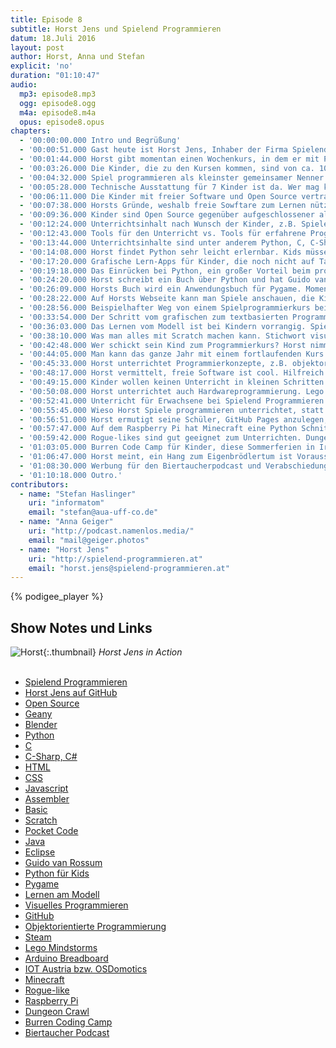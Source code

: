```yaml
---
title: Episode 8
subtitle: Horst Jens und Spielend Programmieren
datum: 18.Juli 2016
layout: post
author: Horst, Anna und Stefan
explicit: 'no'
duration: "01:10:47"
audio:
  mp3: episode8.mp3
  ogg: episode8.ogg
  m4a: episode8.m4a
  opus: episode8.opus
chapters:
  - '00:00:00.000 Intro und Begrüßung'
  - '00:00:51.000 Gast heute ist Horst Jens, Inhaber der Firma Spielend Programmieren.'
  - '00:01:44.000 Horst gibt momentan einen Wochenkurs, in dem er mit PocketCode am Smartphone unterrichtet.'
  - '00:03:26.000 Die Kinder, die zu den Kursen kommen, sind von ca. 10 bis 16 Jahre alt.'
  - '00:04:32.000 Spiel programmieren als kleinster gemeinsamer Nenner. Weiterer Unterricht nach Wunsch in Kleingruppen.'
  - '00:05:28.000 Technische Ausstattung für 7 Kinder ist da. Wer mag kann eigene Hardware mitbringen.'
  - '00:06:11.000 Die Kinder mit freier Software und Open Source vertraut zu machen, ist für Horst selbstverständlich.'
  - '00:07:38.000 Horsts Gründe, weshalb freie Sowftare zum Lernen nützlich ist.'
  - '00:09:36.000 Kinder sind Open Source gegenüber aufgeschlossener als Erwachsene. Hauptsache, ihre Spiele laufen.'
  - '00:12:24.000 Unterrichtsinhalt nach Wunsch der Kinder, z.B. Spiele programmieren oder Hompages erstellen.'
  - '00:12:43.000 Tools für den Unterricht vs. Tools für erfahrene Programmierer. Zb. Editoren Geany vs. Blender.'
  - '00:13:44.000 Unterrichtsinhalte sind unter anderem Python, C, C-Sharp, Ruby, HTML, CSS, Javascript, Scratch.'
  - '00:14:08.000 Horst findet Python sehr leicht erlernbar. Kids müssen sich nicht mehr mit Assembler und Basic abquälen.'
  - '00:17:20.000 Grafische Lern-Apps für Kinder, die noch nicht auf Tastatur tippen können. Scratch oder Pocket Code.'
  - '00:19:18.000 Das Einrücken bei Python, ein großer Vorteil beim programmieren lernen. Exkurs, Java und Eclipse.'
  - '00:24:20.000 Horst schreibt ein Buch über Python und hat Guido van Rossum schon persönlich getroffen.'
  - '00:26:09.000 Horsts Buch wird ein Anwendungsbuch für Pygame. Momentan ist es ein GitHub-Projekt.'
  - '00:28:22.000 Auf Horsts Webseite kann man Spiele anschauen, die Kinder bei ihm gemacht haben.'
  - '00:28:56.000 Beispielhafter Weg von einem Spielprogrammierkurs bei Horst bis zum Profi-Spieleentwickler.'
  - '00:33:54.000 Der Schritt vom grafischen zum textbasierten Programmieren fällt Kindern leicht.'
  - '00:36:03.000 Das Lernen vom Modell ist bei Kindern vorrangig. Spielen als die Motivation, programmieren zu lernen.'
  - '00:38:10.000 Was man alles mit Scratch machen kann. Stichwort visuelles Programmieren.'
  - '00:42:48.000 Wer schickt sein Kind zum Programmierkurs? Horst nimmt nur Kinder, die freiwillig zum Kurs kommen.'
  - '00:44:05.000 Man kann das ganze Jahr mit einem fortlaufenden Kurs bei Horst anfangen. Zusätzlich gibt es Ferienkurse.'
  - '00:45:33.000 Horst unterrichtet Programmierkonzepte, z.B. objektorientierte Programmierung.'
  - '00:48:17.000 Horst vermittelt, freie Software ist cool. Hilfreich dabei ist, dass es neuerdings Steam für Linux gibt.'
  - '00:49:15.000 Kinder wollen keinen Unterricht in kleinen Schritten. Die Kinder da abholen, wo sie sind.'
  - '00:50:08.000 Horst unterrichtet auch Hardwareprogrammierung. Lego Mindstorms, Arduino Breadboard, IOT Austria.'
  - '00:52:41.000 Unterricht für Erwachsene bei Spielend Programmieren. Kurse für Arbeitslose, z.B. Python für Chemiker.'
  - '00:55:45.000 Wieso Horst Spiele programmieren unterrichtet, statt selbst Spiele zu programmieren.'
  - '00:56:51.000 Horst ermutigt seine Schüler, GitHub Pages anzulegen, für Bewerbungen.'
  - '00:57:47.000 Auf dem Raspberry Pi hat Minecraft eine Python Schnittstelle.'
  - '00:59:42.000 Rogue-likes sind gut geeignet zum Unterrichten. Dungeon Crawl als Vorlage.'
  - '01:03:05.000 Burren Code Camp für Kinder, diese Sommerferien in Irland.'
  - '01:06:47.000 Horst meint, ein Hang zum Eigenbrödlertum ist Voraussetzung, um Spaß an Computern zu haben.'
  - '01:08:30.000 Werbung für den Biertaucherpodcast und Verabschiedung mitsamt Beispiel für Rekursion.'
  - '01:10:18.000 Outro.'
contributors:
  - name: "Stefan Haslinger"
    uri: "informatom"
    email: "stefan@aua-uff-co.de"
  - name: "Anna Geiger"
    uri: "http://podcast.namenlos.media/"
    email: "mail@geiger.photos"
  - name: "Horst Jens"
    uri: "http://spielend-programmieren.at"
    email: "horst.jens@spielend-programmieren.at"
---
```


{% podigee_player %}

## Show Notes und Links

![Horst]({{site.url}}/img/horst.jpg){:.thumbnail}
<em>Horst Jens in Action</em><br/><br/>

* [Spielend Programmieren](http://spielend-programmieren.at/de:start)
* [Horst Jens auf GitHub](https://github.com/horstjens)
* [Open Source](https://de.wikipedia.org/wiki/Open_Source)
* [Geany](https://de.wikipedia.org/wiki/Geany)
* [Blender](https://www.blender.org/)
* [Python](https://www.python.org/)
* [C](https://de.wikipedia.org/wiki/C_(Programmiersprache))
* [C-Sharp, C#](https://de.wikipedia.org/wiki/C-Sharp)
* [HTML](https://de.wikipedia.org/wiki/Hypertext_Markup_Language)
* [CSS](https://de.wikipedia.org/wiki/Cascading_Style_Sheets)
* [Javascript](https://de.wikipedia.org/wiki/JavaScript)
* [Assembler](https://de.wikipedia.org/wiki/Assembler_(Informatik))
* [Basic](https://de.wikipedia.org/wiki/BASIC)
* [Scratch](https://de.wikipedia.org/wiki/Scratch_(Programmiersprache))
* [Pocket Code](http://www.catrobat.org/de/)
* [Java](https://de.wikipedia.org/wiki/Java_(Programmiersprache))
* [Eclipse](https://eclipse.org/)
* [Guido van Rossum](https://de.wikipedia.org/wiki/Guido_van_Rossum)
* [Python für Kids](https://www.amazon.de/Python-f%C3%BCr-Kids-mitp/dp/382668673X?ie=UTF8&redirect=true)
* [Pygame](https://de.wikipedia.org/wiki/Pygame)
* [Lernen am Modell](https://de.wikipedia.org/wiki/Lernen_am_Modell)
* [Visuelles Programmieren](https://de.wikipedia.org/wiki/Visuelle_Programmiersprache)
* [GitHub](https://de.wikipedia.org/wiki/GitHub)
* [Objektorientierte Programmierung](https://de.wikipedia.org/wiki/Objektorientierte_Programmierung)
* [Steam](http://store.steampowered.com/?l=german)
* [Lego Mindstorms](https://de.wikipedia.org/wiki/Lego_Mindstorms)
* [Arduino Breadboard](https://www.arduino.cc/en/Tutorial/ArduinoToBreadboard)
* [IOT Austria bzw. OSDomotics](http://www.osdomotics.com/)
* [Minecraft](https://de.wikipedia.org/wiki/Minecraft)
* [Rogue-like](https://de.wikipedia.org/wiki/Rogue-like)
* [Raspberry Pi](https://de.wikipedia.org/wiki/Raspberry_Pi)
* [Dungeon Crawl](https://de.wikipedia.org/wiki/Dungeon_Crawl)
* [Burren Coding Camp](http://creativecomputerlab.com/burren.html)
* [Biertaucher Podcast](http://spielend-programmieren.at/de:podcast:biertaucher:start)
